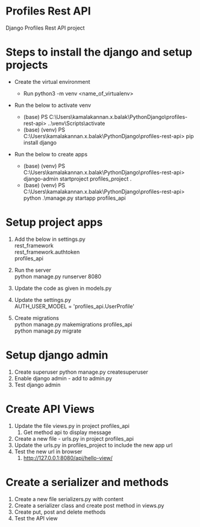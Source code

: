 # Profiles Rest API

Django Profiles Rest API project 

# Steps to install the django and setup projects
* Create the virtual environment  
  * Run python3 -m venv <name_of_virtualenv>
* Run the below to activate venv
  * (base) PS C:\Users\kamalakannan.x.balak\PythonDjango\profiles-rest-api> ..\venv\Scripts\activate
  * (base) (venv) PS C:\Users\kamalakannan.x.balak\PythonDjango\profiles-rest-api> pip install django

* Run the below to create apps
  * (base) (venv) PS C:\Users\kamalakannan.x.balak\PythonDjango\profiles-rest-api> django-admin startproject profiles_project .
  * (base) (venv) PS C:\Users\kamalakannan.x.balak\PythonDjango\profiles-rest-api> python .\manage.py startapp profiles_api

# Setup project apps
1. Add the below in settings.py  
rest_framework  
rest_framework.authtoken  
profiles_api  

2. Run the server  
   python manage.py runserver 8080

3. Update the code as given in models.py
4. Update the settings.py  
   AUTH_USER_MODEL = 'profiles_api.UserProfile'
5. Create migrations  
   python manage.py makemigrations profiles_api  
   python manage.py migrate

# Setup django admin
1. Create superuser
   python manage.py createsuperuser
2. Enable django admin - add to admin.py  
3. Test django admin

# Create API Views
1. Update the file views.py in project profiles_api
   1. Get method api to display message
2. Create a new file - urls.py in project profiles_api
3. Update the urls.py in profiles_project to include the new app url
4. Test the new url in browser
   1. http://127.0.0.1:8080/api/hello-view/

# Create a serializer and methods
1. Create a new file serializers.py with content
2. Create a serializer class and create post method in views.py
3. Create put, post and delete methods
4. Test the API view



